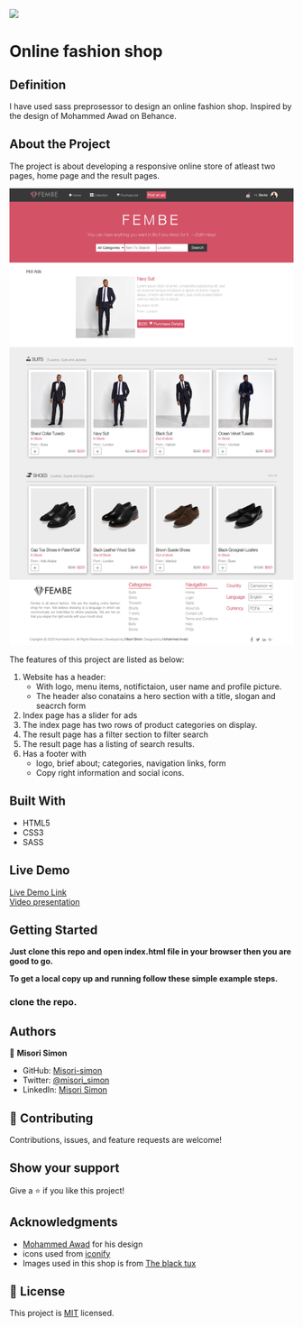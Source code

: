 ![](https://img.shields.io/badge/Microverse-blueviolet)

# Online fashion shop

## Definition

I have used sass preprosessor to design an online fashion shop. Inspired by the design of Mohammed Awad on Behance.

## About the Project

The project is about developing a responsive online store of atleast two pages, home page and the result pages.

![screenshot](./images/sreenshot.png)

The features of this project are listed as below:
1. Website has a header:
    - With logo, menu items, notifictaion, user name and profile picture.
    - The header also conatains a hero section with a title, slogan and seacrch form
2. Index page has a slider for ads
3. The index page has two rows of product categories on display.
4. The result page has a filter section to filter search
5. The  result page has a listing of search results.
6. Has a footer with
   - logo, brief about; categories, navigation links, form
   - Copy right information and social icons.

## Built With

- HTML5
- CSS3
- SASS

## Live Demo

[Live Demo Link](https://misori-simon.github.io/online-gadget-shop/) <br>
[Video presentation](https://www.loom.com/share/a1c19cd3e1294487b0fc66de8bd28bfd)


## Getting Started

**Just clone this repo and open index.html file in your browser then you are good to go.**


**To get a local copy up and running follow these simple example steps.**

### clone the repo.


## Authors

👤 **Misori Simon**

  - GitHub: [Misori-simon](https://github.com/Misori-simon/)
  - Twitter: [@misori_simon](https://twitter.com/misori_simon)
  - LinkedIn: [Misori Simon](https://cm.linkedin.com/in/misori-simon-05906219b)


## 🤝 Contributing

Contributions, issues, and feature requests are welcome!

## Show your support

Give a ⭐️ if you like this project!

## Acknowledgments
- [Mohammed Awad](https://www.behance.net/gallery/24796463/ZATTIX) for his design
- icons used from [iconify](https://iconify.design/)
- Images used in this shop is from [The black tux](https://theblacktux.com)

## 📝 License

This project is [MIT](./LICENSE) licensed.

